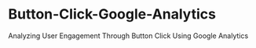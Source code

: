 # Button-Click-Google-Analytics
Analyzing User Engagement Through Button Click Using Google Analytics
